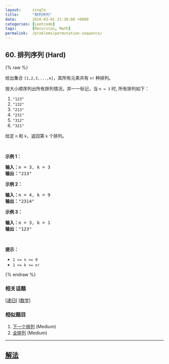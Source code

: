 ```yaml
---
layout:     single
title:      "排列序列"
date:       2016-03-01 21:30:00 +0800
categories: [Leetcode]
tags:       [Recursion, Math]
permalink:  /problems/permutation-sequence/
---
```


## 60. 排列序列 (Hard)

{% raw %}

<p>给出集合 <code>[1,2,3,...,n]</code>，其所有元素共有 <code>n!</code> 种排列。</p>

<p>按大小顺序列出所有排列情况，并一一标记，当 <code>n = 3</code> 时, 所有排列如下：</p>

<ol>
	<li><code>"123"</code></li>
	<li><code>"132"</code></li>
	<li><code>"213"</code></li>
	<li><code>"231"</code></li>
	<li><code>"312"</code></li>
	<li><code>"321"</code></li>
</ol>

<p>给定 <code>n</code> 和 <code>k</code>，返回第 <code>k</code> 个排列。</p>

<p> </p>

<p><strong>示例 1：</strong></p>

<pre>
<strong>输入：</strong>n = 3, k = 3
<strong>输出：</strong>"213"
</pre>

<p><strong>示例 2：</strong></p>

<pre>
<strong>输入：</strong>n = 4, k = 9
<strong>输出：</strong>"2314"
</pre>

<p><strong>示例 3：</strong></p>

<pre>
<strong>输入：</strong>n = 3, k = 1
<strong>输出：</strong>"123"
</pre>

<p> </p>

<p><strong>提示：</strong></p>

<ul>
	<li><code>1 <= n <= 9</code></li>
	<li><code>1 <= k <= n!</code></li>
</ul>

{% endraw %}

### 相关话题
  [[递归](https://github.com/awesee/leetcode/tree/main/tag/recursion/README.md)]
  [[数学](https://github.com/awesee/leetcode/tree/main/tag/math/README.md)]

### 相似题目
  1. [下一个排列](/problems/next-permutation) (Medium)
  1. [全排列](/problems/permutations) (Medium)

---

## [解法](https://github.com/awesee/leetcode/tree/main/problems/permutation-sequence)

